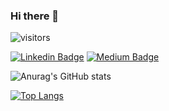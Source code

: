 ### Hi there 👋

![visitors](https://visitor-badge.glitch.me/badge?page_id=page.id)

[![Linkedin Badge](https://img.shields.io/badge/-LinkedIn-0e76a8?style=flat-square&logo=Linkedin&logoColor=white)](https://www.linkedin.com/in/lashewi/)
[![Medium Badge](https://img.shields.io/badge/medium-%2312100E.svg?&style=for-square&logo=medium&logoColor=white)](https://lashewi.medium.com/)

![Anurag's GitHub stats](https://github-readme-stats.vercel.app/api?username=lashewi&theme=prussian&show_icons=true&count_private=true)

[![Top Langs](https://github-readme-stats.vercel.app/api/top-langs/?username=lashewi&layout=compact)](https://github.com/lashewi/github-readme-stats)

<!--
**lashewi/lashewi** is a ✨ _special_ ✨ repository because its `README.md` (this file) appears on your GitHub profile.

Here are some ideas to get you started:

- 🔭 I’m currently working on ...
- 🌱 I’m currently learning ...
- 👯 I’m looking to collaborate on ...
- 🤔 I’m looking for help with ...
- 💬 Ask me about ...
- 📫 How to reach me: ...
- 😄 Pronouns: ...
- ⚡ Fun fact: ...
-->
